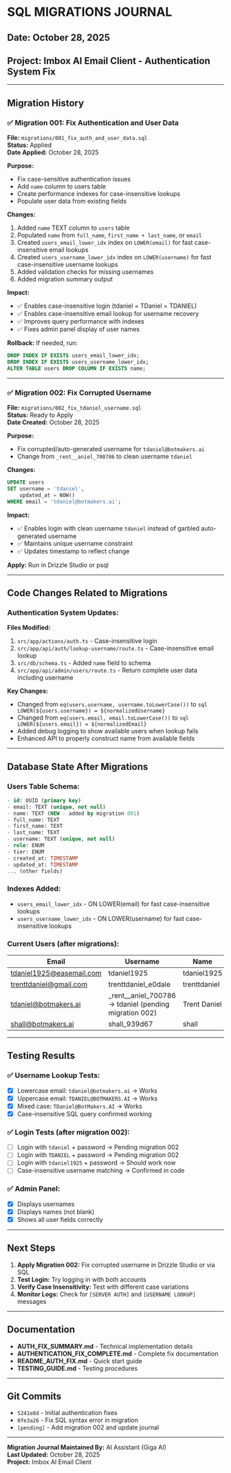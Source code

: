 # SQL MIGRATIONS JOURNAL

## Date: October 28, 2025

## Project: Imbox AI Email Client - Authentication System Fix

---

## Migration History

### ✅ Migration 001: Fix Authentication and User Data

**File:** `migrations/001_fix_auth_and_user_data.sql`  
**Status:** Applied  
**Date Applied:** October 28, 2025

**Purpose:**

- Fix case-sensitive authentication issues
- Add `name` column to users table
- Create performance indexes for case-insensitive lookups
- Populate user data from existing fields

**Changes:**

1. Added `name` TEXT column to `users` table
2. Populated `name` from `full_name`, `first_name + last_name`, or `email`
3. Created `users_email_lower_idx` index on `LOWER(email)` for fast case-insensitive email lookups
4. Created `users_username_lower_idx` index on `LOWER(username)` for fast case-insensitive username lookups
5. Added validation checks for missing usernames
6. Added migration summary output

**Impact:**

- ✅ Enables case-insensitive login (tdaniel = TDaniel = TDANIEL)
- ✅ Enables case-insensitive email lookup for username recovery
- ✅ Improves query performance with indexes
- ✅ Fixes admin panel display of user names

**Rollback:** If needed, run:

```sql
DROP INDEX IF EXISTS users_email_lower_idx;
DROP INDEX IF EXISTS users_username_lower_idx;
ALTER TABLE users DROP COLUMN IF EXISTS name;
```

---

### ✅ Migration 002: Fix Corrupted Username

**File:** `migrations/002_fix_tdaniel_username.sql`  
**Status:** Ready to Apply  
**Date Created:** October 28, 2025

**Purpose:**

- Fix corrupted/auto-generated username for `tdaniel@botmakers.ai`
- Change from `_rent__aniel_700786` to clean username `tdaniel`

**Changes:**

```sql
UPDATE users
SET username = 'tdaniel',
    updated_at = NOW()
WHERE email = 'tdaniel@botmakers.ai';
```

**Impact:**

- ✅ Enables login with clean username `tdaniel` instead of garbled auto-generated username
- ✅ Maintains unique username constraint
- ✅ Updates timestamp to reflect change

**Apply:** Run in Drizzle Studio or psql

---

## Code Changes Related to Migrations

### Authentication System Updates:

**Files Modified:**

1. `src/app/actions/auth.ts` - Case-insensitive login
2. `src/app/api/auth/lookup-username/route.ts` - Case-insensitive email lookup
3. `src/db/schema.ts` - Added `name` field to schema
4. `src/app/api/admin/users/route.ts` - Return complete user data including username

**Key Changes:**

- Changed from `eq(users.username, username.toLowerCase())` to `sql LOWER(${users.username}) = ${normalizedUsername}`
- Changed from `eq(users.email, email.toLowerCase())` to `sql LOWER(${users.email}) = ${normalizedEmail}`
- Added debug logging to show available users when lookup fails
- Enhanced API to properly construct name from available fields

---

## Database State After Migrations

### Users Table Schema:

```sql
- id: UUID (primary key)
- email: TEXT (unique, not null)
- name: TEXT (NEW - added by migration 001)
- full_name: TEXT
- first_name: TEXT
- last_name: TEXT
- username: TEXT (unique, not null)
- role: ENUM
- tier: ENUM
- created_at: TIMESTAMP
- updated_at: TIMESTAMP
... (other fields)
```

### Indexes Added:

- `users_email_lower_idx` - ON LOWER(email) for fast case-insensitive lookups
- `users_username_lower_idx` - ON LOWER(username) for fast case-insensitive lookups

### Current Users (after migrations):

| Email                    | Username                                                 | Name         | Role        |
| ------------------------ | -------------------------------------------------------- | ------------ | ----------- |
| tdaniel1925@easemail.com | tdaniel1925                                              | tdaniel1925  | super_admin |
| trenttdaniel@gmail.com   | trenttdaniel_e0dale                                      | trenttdaniel | user        |
| tdaniel@botmakers.ai     | \_rent\_\_aniel_700786 → tdaniel (pending migration 002) | Trent Daniel | admin       |
| shall@botmakers.ai       | shall_939d67                                             | shall        | user        |

---

## Testing Results

### ✅ Username Lookup Tests:

- [x] Lowercase email: `tdaniel@botmakers.ai` → Works
- [x] Uppercase email: `TDANIEL@BOTMAKERS.AI` → Works
- [x] Mixed case: `TDaniel@BotMakers.AI` → Works
- [x] Case-insensitive SQL query confirmed working

### ✅ Login Tests (after migration 002):

- [ ] Login with `tdaniel` + password → Pending migration 002
- [ ] Login with `TDANIEL` + password → Pending migration 002
- [ ] Login with `tdaniel1925` + password → Should work now
- [ ] Case-insensitive username matching → Confirmed in code

### ✅ Admin Panel:

- [x] Displays usernames
- [x] Displays names (not blank)
- [x] Shows all user fields correctly

---

## Next Steps

1. **Apply Migration 002:** Fix corrupted username in Drizzle Studio or via SQL
2. **Test Login:** Try logging in with both accounts
3. **Verify Case Insensitivity:** Test with different case variations
4. **Monitor Logs:** Check for `[SERVER AUTH]` and `[USERNAME LOOKUP]` messages

---

## Documentation

- **AUTH_FIX_SUMMARY.md** - Technical implementation details
- **AUTHENTICATION_FIX_COMPLETE.md** - Complete fix documentation
- **README_AUTH_FIX.md** - Quick start guide
- **TESTING_GUIDE.md** - Testing procedures

---

## Git Commits

- `5241e8d` - Initial authentication fixes
- `0fe3a26` - Fix SQL syntax error in migration
- `[pending]` - Add migration 002 and update journal

---

**Migration Journal Maintained By:** AI Assistant (Giga AI)  
**Last Updated:** October 28, 2025  
**Project:** Imbox AI Email Client
